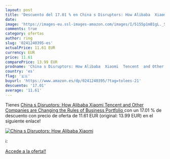 ```yaml
---
layout: post
title: 'Descuento del 17.01 % en China s Disruptors: How Alibaba  Xiaomi '
date: 
image: 'https://images-eu.ssl-images-amazon.com/images/I/5155p1mB1gL._SL200_.jpg'
comments: true
category: ofertas
author: ring
slug: '0241240395-es'
actualPrice: 11.61 EUR
currency: EUR
price: 11.61
comparePrice: 13.99 EUR
prodname: 'China s Disruptors: How Alibaba  Xiaomi  Tencent  and Other Companies are Changing the Rules of Business  Portfolio '
country: 'es'
flag: '🇪🇸'
buyurl: 'https://www.amazon.es/dp/0241240395/?tag=tolees-21'
descuento: '17.01'
average: '11.61'
---
```


Tienes [China s Disruptors: How Alibaba  Xiaomi  Tencent  and Other Companies are Changing the Rules of Business  Portfolio ](https://www.amazon.es/dp/0241240395/?tag=tolees-21) con un 17.01 % de descuento con precio de oferta de 11.61 EUR (original: 13.99 EUR) en el siguiente enlace!

[![China s Disruptors: How Alibaba  Xiaomi ](https://images-eu.ssl-images-amazon.com/images/I/5155p1mB1gL._SL200_.jpg)](https://www.amazon.es/dp/0241240395/?tag=tolees-21)

ℹ️:


[Accede a la oferta!!](https://www.amazon.es/dp/0241240395/?tag=tolees-21)
